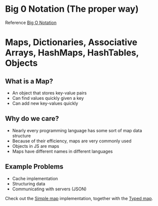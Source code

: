 # Big 0 Notation (The proper way)

Reference [Big O Notation](./bigO.pdf)

# Maps, Dictionaries, Associative Arrays, HashMaps, HashTables, Objects

## What is a Map?

- An object that stores key-value pairs
- Can find values quickly given a key
- Can add new key-values quickly

## Why do we care?

- Nearly every programming language has some sort of map data structure
- Because of their efficiency, maps are very commonly used
- Objects in JS are maps
- Maps have different names in different languages

## Example Problems

- Cache implementation
- Structuring data
- Communicating with servers (JSON)

Check out the [Simple map](./hashmap.py) implementation, together with the [Typed map](./hashmap_solution.py).